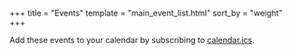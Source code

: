 +++
title = "Events"
template = "main_event_list.html"
sort_by = "weight"
+++

Add these events to your calendar by subscribing to [calendar.ics](/calendar.ics).
